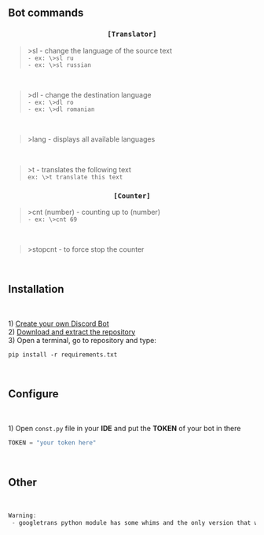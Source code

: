 <h2>Bot commands</h2>

<h3 align=center><code>[Translator]</code></h3>

>\>sl - change the language of the source text<br>
```- ex: \>sl ru```<br>
```- ex: \>sl russian```<br>
<br>

>\>dl - change the destination language<br>
```- ex: \>dl ro```<br>
```- ex: \>dl romanian```<br>
<br>

>\>lang - displays all available languages<br>
<br>

>\>t - translates the following text<br>
```ex: \>t translate this text```<br>

<h3 align=center><code>[Counter]</code></h3>

>\>cnt (number) - counting up to (number)<br>
```- ex: \>cnt 69```<br>
<br>

>\>stopcnt - to force stop the counter<br>
<br>


<h2>Installation</h2><br>

1\) <a href="https://discordpy.readthedocs.io/en/stable/discord.html">Create your own Discord Bot</a><br>
2\) <a href="https://github.com/MrGrizz11/DiscordBot/archive/refs/heads/main.zip">Download and extract the repository</a><br>
3\) Open a terminal, go to repository and type:

```terminal
pip install -r requirements.txt
```
<br>
<h2>Configure</h2><br>

1\) Open ```const.py``` file in your <b>IDE</b> and put the **TOKEN** of your bot in there
```python
TOKEN = "your token here"
```

<br>
<h2>Other</h2><br>

```cs
Warning:
 - googletrans python module has some whims and the only version that works is 'googletrans==4.0.0-rc1'
 ```
